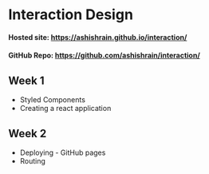 # Interaction Design

#### Hosted site: https://ashishrain.github.io/interaction/

#### GitHub Repo: https://github.com/ashishrain/interaction/

## Week 1
- Styled Components
- Creating a react application

## Week 2
- Deploying - GitHub pages
- Routing